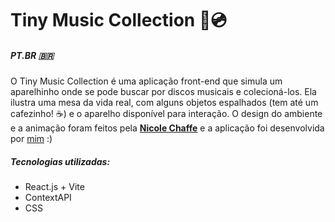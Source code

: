 # Tiny Music Collection 📱💿
##### PT.BR 🇧🇷
O Tiny Music Collection é uma aplicação front-end que simula um aparelhinho onde se pode buscar por discos musicais e colecioná-los.
Ela ilustra uma mesa da vida real, com alguns objetos espalhados (tem até um cafezinho! ☕) e o aparelho disponível para interação.
O design do ambiente e a animação foram feitos pela **[Nicole Chaffe](https://www.behance.net/nicolechaffe)** e a aplicação foi desenvolvida por [mim](https://www.linkedin.com/in/felipebrandaodasilva/) :)

##### Tecnologias utilizadas:
- React.js + Vite
- ContextAPI
- CSS
